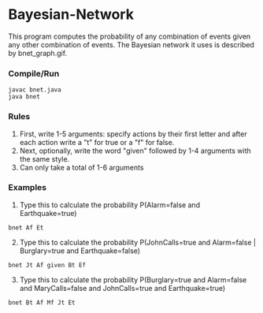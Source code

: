 # Bayesian-Network
This program computes the probability of any combination of events given any other combination of events.
The Bayesian network it uses is described by bnet_graph.gif.
### Compile/Run
```
javac bnet.java
java bnet
```
### Rules
1. First, write 1-5 arguments: specify actions by their first letter and after each action write a "t" for true or a "f" for false.
2. Next, optionally, write the word "given" followed by 1-4 arguments with the same style.
3. Can only take a total of 1-6 arguments
### Examples
1. Type this to calculate the probability P(Alarm=false and Earthquake=true)
```
bnet Af Et
```
2. Type this to calculate the probability P(JohnCalls=true and Alarm=false | Burglary=true and Earthquake=false)
```
bnet Jt Af given Bt Ef
```
3. Type this to calculate the probability P(Burglary=true and Alarm=false and MaryCalls=false and JohnCalls=true and Earthquake=true)
```
bnet Bt Af Mf Jt Et
```
